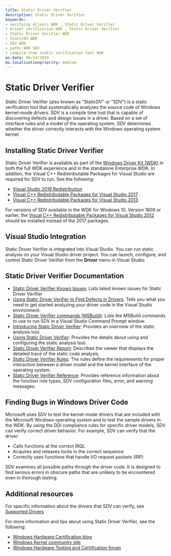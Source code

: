 ```yaml
---
title: Static Driver Verifier
description: Static Driver Verifier
keywords:
- verifying drivers WDK , Static Driver Verifier
- driver verification WDK , Static Driver Verifier
- Static Driver Verifier WDK
- StaticDV WDK
- SDV WDK
- paths WDK SDV
- compile-time static verification tool WDK
ms.date: 06/14/2019
ms.localizationpriority: medium
---
```


# Static Driver Verifier

Static Driver Verifier (also known as "StaticDV" or "SDV") is a static verification tool that systematically analyzes the source code of Windows kernel-mode drivers. SDV is a compile time tool that is capable of discovering defects and design issues in a driver. Based on a set of interface rules and a model of the operating system, SDV determines whether the driver correctly interacts with the Windows operating system kernel.

## Installing Static Driver Verifier

Static Driver Verifier is available as part of the [Windows Driver Kit (WDK)](../download-the-wdk.md) in both the full WDK experience and in the standalone Enterprise WDK.  In addition, the Visual C++ Redistributable Packages for Visual Studio are required for SDV to run. See the following:

* [Visual Studio 2019 Redistribution](/visualstudio/releases/2019/redistribution)
* [Visual C++ Redistributable Packages for Visual Studio 2017](https://support.microsoft.com/help/2977003/the-latest-supported-visual-c-downloads)
* [Visual C++ Redistributable Packages for Visual Studio 2013](https://www.microsoft.com/download/details.aspx?id=40784)  

For versions of SDV available in the WDK for Windows 10, Version 1809 or earlier, the [Visual C++ Redistributable Packages for Visual Studio 2012](https://my.visualstudio.com/Downloads?pid=1452) should be installed instead of the 2017 packages.

## Visual Studio Integration

Static Driver Verifier is integrated into Visual Studio. You can run static analysis on your Visual Studio driver project. You can launch, configure, and control Static Driver Verifier from the **Driver** menu in Visual Studio.

## Static Driver Verifier Documentation

* [Static Driver Verifier Known Issues](../develop/static-driver-verifier-known-issues.md): Lists latest known issues for Static Driver Verifier
* [Using Static Driver Verifier to Find Defects in Drivers](using-static-driver-verifier-to-find-defects-in-drivers.md): Tells you what you need to get started analyzing your driver code in the Visual Studio environment.
* [Static Driver Verifier commands (MSBuild)](-static-driver-verifier-commands--msbuild-.md): Lists the MSBuild commands to use to run SDV in a Visual Studio Command Prompt window.
* [Introducing Static Driver Verifier](introducing-static-driver-verifier.md): Provides an overview of the static analysis tool.
* [Using Static Driver Verifier](using-static-driver-verifier.md): Provides the details about using and configuring the static analysis tool.
* [Static Driver Verifier Report](static-driver-verifier-report.md): Describes the viewer that displays the detailed trace of the static code analysis.
* [Static Driver Verifier Rules](static-driver-verifier-rules.md): The rules define the requirements for proper interaction between a driver model and the kernel interface of the operating system.
* [Static Driver Verifier Reference](static-driver-verifier-reference.md): Provides reference information about the function role types, SDV configuration files, error, and warning messages.

## Finding Bugs in Windows Driver Code

Microsoft uses SDV to test the kernel-mode drivers that are included with the Microsoft Windows operating system and to test the sample drivers in the WDK. By using the DDI compliance rules for specific driver models, SDV can verify correct driver behavior. For example, SDV can verify that the driver:

* Calls functions at the correct IRQL
* Acquires and releases locks in the correct sequence
* Correctly uses functions that handle I/O request packets (IRP)

SDV examines all possible paths through the driver code. It is designed to find serious errors in obscure paths that are unlikely to be encountered even in thorough testing.

## Additional resources

For specific information about the drivers that SDV can verify, see [Supported Drivers](supported-drivers.md)

For more information and tips about using Static Driver Verifier, see the following:

* [Windows Hardware Certification blog](https://techcommunity.microsoft.com/t5/Windows-Hardware-Certification/bg-p/WindowsHardwareCertification)
* [Windows Kernel community site](https://techcommunity.microsoft.com/t5/Windows-Kernel/ct-p/WindowsKernel)
* [Windows Hardware Testing and Certification forum](https://social.msdn.microsoft.com/Forums/home?forum=whck)
